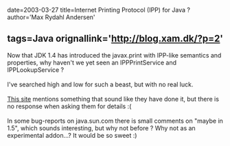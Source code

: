 date=2003-03-27
title=Internet Printing Protocol (IPP) for Java ?
author='Max Rydahl Andersen'

tags=Java 
orignallink='http://blog.xam.dk/?p=2'
---
<div><p>Now that JDK 1.4 has introduced the javax.print with IPP-like semantics and properties, why haven't we yet seen an IPPPrintService and IPPLookupService ? <br><br>
I've searched high and low for such a beast, but with no real luck. <br><br><a href="http://www.trcs.com/projects/ippjava.htm" title="IPP for Java">This site</a> mentions something that sound like they have done it, but there is no response when asking them for details :(<br><br>
In some bug-reports on java.sun.com there is small comments on "maybe in 1.5", which sounds interesting, but why not before ? Why not as an experimental addon...? It would be so sweet :)</p></div>
